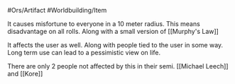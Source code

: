 #Ors/Artifact #Worldbuilding/Item 

It causes misfortune to everyone in a 10 meter radius. This means disadvantage on all rolls. Along with a small version of [[Murphy's Law]]

It affects the user as well. Along with people tied to the user in some way. Long term use can lead to a pessimistic view on life. 

There are only 2 people not affected by this in their semi. [[Michael Leech]] and [[Kore]]
